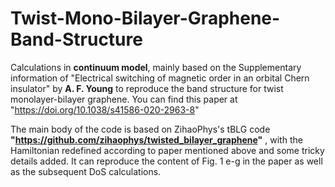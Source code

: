 # Twist-Mono-Bilayer-Graphene-Band-Structure
  

Calculations in **continuum model**, mainly based on the Supplementary information of "Electrical switching of magnetic order in an orbital Chern insulator" by **A. F. Young**  to reproduce the band structure for twist monolayer-bilayer graphene. You can find this paper at "https://doi.org/10.1038/s41586-020-2963-8"


The main body of the code is based on ZihaoPhys's tBLG code **"https://github.com/zihaophys/twisted_bilayer_graphene"** , with the Hamiltonian redefined according to paper mentioned above and some tricky details added. It can reproduce the content of Fig. 1 e-g in the paper as well as the subsequent DoS calculations.
